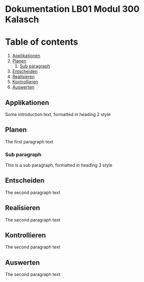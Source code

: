 # Dokumentation LB01 Modul 300 Kalasch

# Table of contents
1. [Applikationen](#applikationen)
2. [Planen](#paragraph1)
    1. [Sub paragraph](#subparagraph1)
3. [Entscheiden](#paragraph2)
4. [Realisieren](#paragraph3)
5. [Kontrollieren](#paragraph4)
6. [Auswerten](#paragraph5)  

## Applikationen <a name="applikationen"></a>
Some introduction text, formatted in heading 2 style

## Planen <a name="paragraph1"></a>
The first paragraph text

### Sub paragraph <a name="subparagraph1"></a>
This is a sub paragraph, formatted in heading 3 style

## Entscheiden <a name="paragraph2"></a>
The second paragraph text

## Realisieren <a name="paragraph3"></a>
The second paragraph text

## Kontrollieren <a name="paragraph4"></a>
The second paragraph text

## Auswerten <a name="paragraph5"></a>
The second paragraph text
